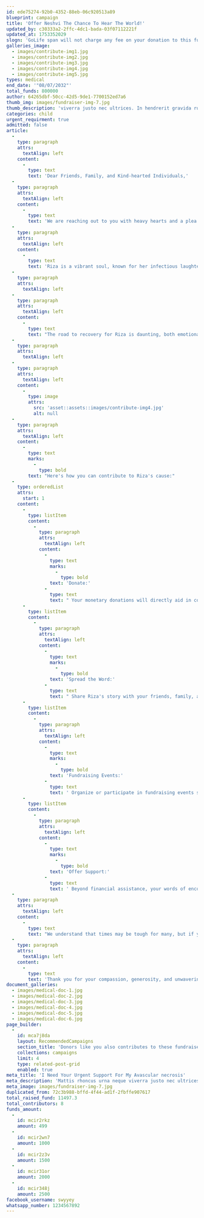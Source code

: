 ```yaml
---
id: ede75274-92b0-4352-88eb-06c920513a89
blueprint: campaign
title: 'Offer Neshvi The Chance To Hear The World!'
updated_by: c30333a2-2ffc-4dc1-bada-03f07112221f
updated_at: 1753352029
slogn: 'GoLife span will not charge any fee on your donation to this fundraiser.'
galleries_image:
  - images/contribute-img1.jpg
  - images/contribute-img2.jpg
  - images/contribute-img3.jpg
  - images/contribute-img4.jpg
  - images/contribute-img5.jpg
types: medical
end_date: '"08/07/2032"'
total_funds: 800000
author: 64265dbf-50cc-42d5-9de1-7700152ed7a6
thumb_img: images/fundraiser-img-7.jpg
thumb_description: 'viverra justo nec ultrices. In hendrerit gravida rutrum quisque non tellus orci ac auctor. Sit amet luctus venenatis lectus magna fringilla.'
categories: child
urgent_requirment: true
admitted: false
article:
  -
    type: paragraph
    attrs:
      textAlign: left
    content:
      -
        type: text
        text: 'Dear Friends, Family, and Kind-hearted Individuals,'
  -
    type: paragraph
    attrs:
      textAlign: left
    content:
      -
        type: text
        text: 'We are reaching out to you with heavy hearts and a plea for urgent assistance. Our beloved friend, Riza, has recently suffered a severe cervical fracture, and her condition demands immediate medical attention. As you can imagine, the expenses for her treatment, surgeries, and rehabilitation are overwhelming, and we are in desperate need of financial support to ensure she receives the care she urgently requires.'
  -
    type: paragraph
    attrs:
      textAlign: left
    content:
      -
        type: text
        text: 'Riza is a vibrant soul, known for her infectious laughter, unwavering kindness, and boundless optimism. Her presence has illuminated countless lives, and now, in her time of need, it is our turn to rally around her.'
  -
    type: paragraph
    attrs:
      textAlign: left
  -
    type: paragraph
    attrs:
      textAlign: left
    content:
      -
        type: text
        text: "The road to recovery for Riza is daunting, both emotionally and financially. With medical bills piling up and the cost of specialized treatment escalating, we are turning to you, our community, for help. Every contribution, no matter how small, will make a significant difference in Riza's journey toward healing."
  -
    type: paragraph
    attrs:
      textAlign: left
  -
    type: paragraph
    attrs:
      textAlign: left
    content:
      -
        type: image
        attrs:
          src: 'asset::assets::images/contribute-img4.jpg'
          alt: null
  -
    type: paragraph
    attrs:
      textAlign: left
    content:
      -
        type: text
        marks:
          -
            type: bold
        text: "Here's how you can contribute to Riza's cause:"
  -
    type: orderedList
    attrs:
      start: 1
    content:
      -
        type: listItem
        content:
          -
            type: paragraph
            attrs:
              textAlign: left
            content:
              -
                type: text
                marks:
                  -
                    type: bold
                text: 'Donate:'
              -
                type: text
                text: " Your monetary donations will directly aid in covering Riza's medical expenses, rehabilitation costs, and ongoing care. No amount is too small, and every dollar counts."
      -
        type: listItem
        content:
          -
            type: paragraph
            attrs:
              textAlign: left
            content:
              -
                type: text
                marks:
                  -
                    type: bold
                text: 'Spread the Word:'
              -
                type: text
                text: " Share Riza's story with your friends, family, and social networks. By raising awareness about her situation, we can reach more people who may be able to offer their support."
      -
        type: listItem
        content:
          -
            type: paragraph
            attrs:
              textAlign: left
            content:
              -
                type: text
                marks:
                  -
                    type: bold
                text: 'Fundraising Events:'
              -
                type: text
                text: ' Organize or participate in fundraising events such as charity auctions, bake sales, or online campaigns. Your creativity and efforts can go a long way in making a difference for Riza.'
      -
        type: listItem
        content:
          -
            type: paragraph
            attrs:
              textAlign: left
            content:
              -
                type: text
                marks:
                  -
                    type: bold
                text: 'Offer Support:'
              -
                type: text
                text: ' Beyond financial assistance, your words of encouragement, prayers, and gestures of kindness mean the world to Riza and her loved ones during this challenging time.'
  -
    type: paragraph
    attrs:
      textAlign: left
    content:
      -
        type: text
        text: "We understand that times may be tough for many, but if you find it within your means to contribute, please know that your generosity will directly impact Riza's chance for recovery and a return to the vibrant life she so deeply cherishes."
  -
    type: paragraph
    attrs:
      textAlign: left
    content:
      -
        type: text
        text: 'Thank you for your compassion, generosity, and unwavering support during this critical time. Together, we can help Riza overcome this obstacle and embrace a brighter, healthier future.'
document_galleries:
  - images/medical-doc-1.jpg
  - images/medical-doc-2.jpg
  - images/medical-doc-3.jpg
  - images/medical-doc-4.jpg
  - images/medical-doc-5.jpg
  - images/medical-doc-6.jpg
page_builder:
  -
    id: mca7j8da
    layout: RecommendedCampaigns
    section_title: 'Donors like you also contributes to these fundraisers'
    collections: campaigns
    limit: 4
    type: related-post-grid
    enabled: true
meta_title: 'I Need Your Urgent Support For My Avascular necrosis'
meta_description: 'Mattis rhoncus urna neque viverra justo nec ultrices.  Faucibus et molestie ac feugiat sed lectus vestibulum. Dictum non consectetur a erat nam at lectus urna duis. In hendrerit gravida rutrum quisque non tellus orci ac auctor. Sit amet luctus venenatis lectus magna fringilla.'
meta_image: images/fundraiser-img-7.jpg
duplicated_from: 72c3b988-bffd-4f44-ad1f-2fbffe907617
total_raised_fund: 11497.3
total_contributors: 8
funds_amount:
  -
    id: mcir2rkz
    amount: 499
  -
    id: mcir2wn7
    amount: 1000
  -
    id: mcir2z3v
    amount: 1500
  -
    id: mcir31or
    amount: 2000
  -
    id: mcir348j
    amount: 2500
facebook_username: swyyey
whatsapp_number: 1234567892
---
```

